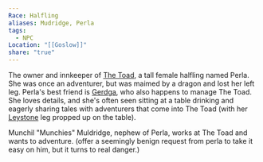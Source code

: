 ```yaml
---
Race: Halfling
aliases: Mudridge, Perla
tags:
  - NPC
Location: "[[Goslow]]"
share: "true"
---
```

The owner and innkeeper of [The Toad](../Locations/The%20Toad.md), a tall female halfling named Perla. She was once an adventurer, but was maimed by a dragon and lost her left leg. Perla's best friend is [Gerdga](./Gerdga.md), who also happens to manage The Toad. She loves details, and she's often seen sitting at a table drinking and eagerly sharing tales with adventurers that come into The Toad (with her [Leystone](../../../../History%20&%20Lore/Legends/Leystone.md) leg propped up on the table).

Munchil "Munchies" Muldridge, nephew of Perla, works at The Toad and wants to adventure.
(offer a seemingly benign request from perla to take it easy on him, but it turns to real danger.)